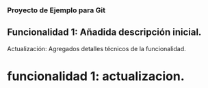 ### Proyecto de Ejemplo para Git


## Funcionalidad 1: Añadida descripción inicial. 
Actualización: Agregados detalles técnicos de la funcionalidad.

# funcionalidad 1: actualizacion.

